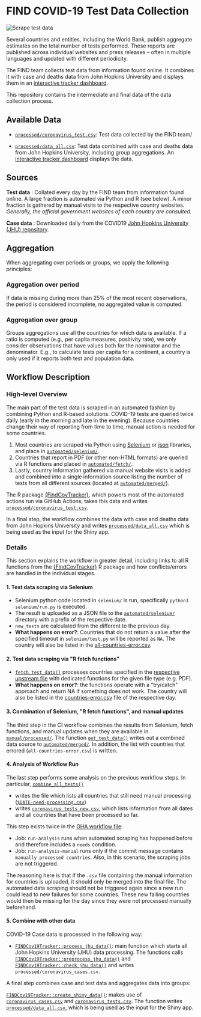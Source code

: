 # FIND COVID-19 Test Data Collection

<!-- badges: start -->

![Scrape test data](https://github.com/finddx/FINDCov19TrackerData/workflows/Scrape%20test%20data%20and%20push/badge.svg)

<!-- badges: end -->


Several countries and entities, including the World Bank, publish aggregate estimates on the total number of tests performed.
These reports are published across individual websites and press releases – often in multiple languages and updated with different periodicity.

The FIND team collects test data from information found online. It combines it with case and deaths data from John Hopkins University and displays them in an [interactive tracker dashboard](https://www.finddx.org/covid-19/test-tracker).

This repository contains the intermediate and final data of the data collection process.


## Available Data

- [`processed/coronavirus_test.csv`](https://github.com/finddx/FINDCov19TrackerData/tree/selenium/processed): Test data collected by the FIND team/

- [`processed/data_all.csv`](https://github.com/finddx/FINDCov19TrackerData/blob/master/processed/data_all.csv): Test data combined with case and deaths data from John Hopkins University, including group aggregations. An [interactive tracker dashboard](https://www.finddx.org/covid-19/test-tracker) displays the data.


## Sources

**Test data** : Collated every day by the FIND team from information found online.
A large fraction is automated via Python and R (see below).
A minor fraction is gathered by manual visits to the respective country websites.
_Generally, the official government websites of each country are consulted._

**Case data** : Downloaded daily from the COVID19 [John Hopkins University (JHU) repository](https://github.com/CSSEGISandData/COVID-19).



## Aggregation

When aggregating over periods or groups, we apply the following principles:

### Aggregation over period

If data is missing during more than 25% of the most
recent observations, the period is considered incomplete, no aggregated
value is computed.

### Aggregation over group

Groups aggregations use all the countries for which
data is available. If a ratio is computed (e.g., per capita measures,
positivity rate), we only consider observations that have values both for
the nominator and the denominator. E.g., to calculate tests
per capita for a continent, a country is only used if it reports both test and population data.



## Workflow Description

### High-level Overview

The main part of the test data is scraped in an automated fashion by combining Python and R-based solutions.
COVID-19 tests are queried twice daily (early in the morning and late in the evening).
Because countries change their way of reporting from time to time, manual action is needed for some countries.

1. Most countries are scraped via Python using [Selenium](https://pypi.org/project/selenium/) or [json](https://docs.python.org/3/library/json.html) libraries, and place in [`automated/selenium/`](https://github.com/finddx/FINDCov19TrackerData/tree/master/automated/selenium).
2. Countries that report in PDF (or other non-HTML formats) are queried via R functions and placed in [`automated/fetch/`](https://github.com/finddx/FINDCov19TrackerData/tree/master/automated/fetch).
3. Lastly, country information gathered via manual website visits is added and combined into a single information source listing the number of tests from all different sources (located at [`automated/merged/`](https://github.com/finddx/FINDCov19TrackerData/tree/master/automated/merged)).

The R package [{FindCovTracker}](https://finddx.github.io/FINDCov19Tracker/reference/index.html), which powers most of the automated actions run via GitHub Actions, takes this data and writes [`processed/coronavirus_test.csv`](https://github.com/finddx/FINDCov19TrackerData/tree/selenium/processed).

In a final step, the workflow combines the data with case and deaths data from John Hopkins University and writes [`processed/data_all.csv`](https://github.com/finddx/FINDCov19TrackerData/blob/master/processed/data_all.csv) which is being used as the input for the Shiny app.


### Details

This section explains the workflow in greater detail, including links to all R functions from the [{FindCovTracker}](https://finddx.github.io/FINDCov19Tracker/reference/index.html) R package and how conflicts/errors are handled in the individual stages.

#### 1. Test data scraping via Selenium

- Selenium python code located in `selenium/` is run, specifically `python3 selenium/run.py` is executed.
- The result is uploaded as a JSON file to the [`automated/selenium/`](https://github.com/finddx/FINDCov19TrackerData/tree/master/automated/selenium) directory with a prefix of the respective date.
- `new_tests` are calculated from the different to the previous day.
- **What happens on error?**: Countries that do not return a value after the specified timeout in `selenium/test.py` will be reported as `NA`.
  The country will also be listed in the [all-countries-error.csv](https://github.com/finddx/FINDCov19TrackerData/tree/master/issues).

#### 2. Test data scraping via "R fetch functions"

- [`fetch_test_data()`](https://finddx.github.io/FINDCov19Tracker/reference/fetch_test_data.html) processes countries specified in the [respective upstream file](https://github.com/finddx/FINDCov19Tracker/blob/master/R/preprocess.R) with dedicated functions for the given file type (e.g. PDF).
- **What happens on error?**: the functions operate with a "try/catch" approach and return NA if something does not work.
  The country will also be listed in the [countries-error.csv](https://github.com/finddx/FINDCov19TrackerData/tree/master/issues) file of the respective day.

#### 3. Combination of Selenium, "R fetch functions", and manual updates

The third step in the CI workflow combines the results from Selenium, fetch functions, and manual updates when they are available in [`manual/processed/`](https://github.com/finddx/FINDCov19TrackerData/tree/master/manual/processed).
The function [`get_test_data()`](https://finddx.github.io/FINDCov19Tracker/reference/)
writes out a combined data source to [`automated/merged/`](https://github.com/finddx/FINDCov19TrackerData/tree/master/automated/merged).
In addition, the list with countries that errored (`all-countries-error.csv`) is written.

#### 4. Analysis of Workflow Run

The last step performs some analysis on the previous workflow steps.
In particular, [`combine_all_tests()`](https://finddx.github.io/FINDCov19Tracker/reference/combine_all_tests.html)

- writes the file which lists all countries that still need manual processing ([`$DATE-need-processing.csv`](https://github.com/finddx/FINDCov19TrackerData/tree/master/manual/need-processing))
- writes [`coronavirus_tests_new.csv`](https://github.com/finddx/FINDCov19TrackerData/blob/master/automated/coronavirus_tests_new.csv), which lists information from all dates and all countries that have been processed so far.

This step exists twice in the [GHA workflow file](https://github.com/finddx/FINDCov19TrackerData/blob/master/.github/workflows/automate-tests.yml):

- Job: `run-analysis` runs when automated scraping has happened before and therefore includes a `needs` condition.
- Job: `run-analysis-manual` runs only if the commit message contains `manually processed countries`.
  Also, in this scenario, the scraping jobs are not triggered.

The reasoning here is that if the `.csv` file containing the manual information for countries is uploaded, it should only be merged into the final file.
The automated data scraping should not be triggered again since a new run could lead to new failures for some countries.
These new failing countries would then be missing for the day since they were not processed manually beforehand.

#### 5. Combine with other data

COVID-19 Case data is processed in the following way:

- [`FINDCov19Tracker::process_jhu_data()`](https://finddx.github.io/FINDCov19Tracker/reference/process_jhu_data.html): main function which starts all John Hopkins University (JHU) data processing.
  The functions calls [`FINDCov19Tracker::preprocess_jhu_data()`](https://finddx.github.io/FINDCov19Tracker/reference/preprocess_jhu_data.html) and [`FINDCov19Tracker::check_jhu_data()`](https://finddx.github.io/FINDCov19Tracker/reference/check_jhu_data.html) and writes `processed/coronavirus_cases.csv`.

A final step combines case and test data and aggregates data into groups:

[`FINDCov19Tracker::create_shiny_data()`](https://finddx.github.io/FINDCov19Tracker/reference/create_shiny_data.html): makes use of [`coronavirus_cases.csv`](https://github.com/finddx/FINDCov19TrackerData/blob/master/processed/coronavirus_cases.csv) and [`coronavirus_tests.csv`](https://github.com/finddx/FINDCov19TrackerData/blob/master/processed/coronavirus_tests.csv).
The function writes [`processed/data_all.csv`](https://github.com/finddx/FINDCov19TrackerData/blob/master/processed/data_all.csv), which is being used as the input for the Shiny app.



